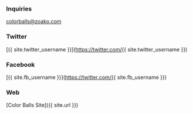 ### Inquiries
[colorballs@zoako.com](mailto:colorballs@zoako.com)

### Twitter
[{{ site.twitter_username }}](https://twitter.com/{{ site.twitter_username }})

### Facebook
[{{ site.fb_username }}](https://twitter.com/{{ site.fb_username }})

### Web
[Color Balls Site]({{ site.url }})